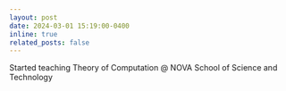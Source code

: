 ```yaml
---
layout: post
date: 2024-03-01 15:19:00-0400
inline: true
related_posts: false
---
```


Started teaching Theory of Computation @ NOVA School of Science and Technology


